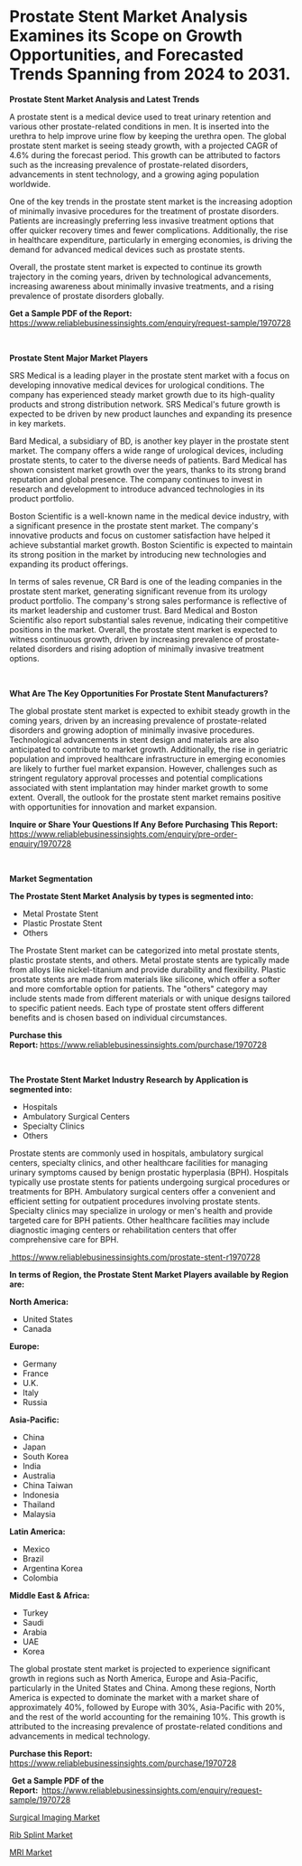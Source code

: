 <p><h1>Prostate Stent Market Analysis Examines its Scope on Growth Opportunities, and Forecasted Trends Spanning from 2024 to 2031.</h1></p><p><strong>Prostate Stent Market Analysis and Latest Trends</strong></p>
<p><p>A prostate stent is a medical device used to treat urinary retention and various other prostate-related conditions in men. It is inserted into the urethra to help improve urine flow by keeping the urethra open. The global prostate stent market is seeing steady growth, with a projected CAGR of 4.6% during the forecast period. This growth can be attributed to factors such as the increasing prevalence of prostate-related disorders, advancements in stent technology, and a growing aging population worldwide.</p><p>One of the key trends in the prostate stent market is the increasing adoption of minimally invasive procedures for the treatment of prostate disorders. Patients are increasingly preferring less invasive treatment options that offer quicker recovery times and fewer complications. Additionally, the rise in healthcare expenditure, particularly in emerging economies, is driving the demand for advanced medical devices such as prostate stents.</p><p>Overall, the prostate stent market is expected to continue its growth trajectory in the coming years, driven by technological advancements, increasing awareness about minimally invasive treatments, and a rising prevalence of prostate disorders globally.</p></p>
<p><strong>Get a Sample PDF of the Report:&nbsp;</strong> <a href="https://www.reliablebusinessinsights.com/enquiry/request-sample/1970728">https://www.reliablebusinessinsights.com/enquiry/request-sample/1970728</a></p>
<p>&nbsp;</p>
<p><strong>Prostate Stent Major Market Players</strong></p>
<p><p>SRS Medical is a leading player in the prostate stent market with a focus on developing innovative medical devices for urological conditions. The company has experienced steady market growth due to its high-quality products and strong distribution network. SRS Medical's future growth is expected to be driven by new product launches and expanding its presence in key markets.</p><p>Bard Medical, a subsidiary of BD, is another key player in the prostate stent market. The company offers a wide range of urological devices, including prostate stents, to cater to the diverse needs of patients. Bard Medical has shown consistent market growth over the years, thanks to its strong brand reputation and global presence. The company continues to invest in research and development to introduce advanced technologies in its product portfolio.</p><p>Boston Scientific is a well-known name in the medical device industry, with a significant presence in the prostate stent market. The company's innovative products and focus on customer satisfaction have helped it achieve substantial market growth. Boston Scientific is expected to maintain its strong position in the market by introducing new technologies and expanding its product offerings.</p><p>In terms of sales revenue, CR Bard is one of the leading companies in the prostate stent market, generating significant revenue from its urology product portfolio. The company's strong sales performance is reflective of its market leadership and customer trust. Bard Medical and Boston Scientific also report substantial sales revenue, indicating their competitive positions in the market. Overall, the prostate stent market is expected to witness continuous growth, driven by increasing prevalence of prostate-related disorders and rising adoption of minimally invasive treatment options.</p></p>
<p>&nbsp;</p>
<p><strong>What Are The Key Opportunities For Prostate Stent Manufacturers?</strong></p>
<p><p>The global prostate stent market is expected to exhibit steady growth in the coming years, driven by an increasing prevalence of prostate-related disorders and growing adoption of minimally invasive procedures. Technological advancements in stent design and materials are also anticipated to contribute to market growth. Additionally, the rise in geriatric population and improved healthcare infrastructure in emerging economies are likely to further fuel market expansion. However, challenges such as stringent regulatory approval processes and potential complications associated with stent implantation may hinder market growth to some extent. Overall, the outlook for the prostate stent market remains positive with opportunities for innovation and market expansion.</p></p>
<p><strong>Inquire or Share Your Questions If Any Before Purchasing This Report:</strong> <a href="https://www.reliablebusinessinsights.com/enquiry/pre-order-enquiry/1970728">https://www.reliablebusinessinsights.com/enquiry/pre-order-enquiry/1970728</a></p>
<p>&nbsp;</p>
<p><strong>Market Segmentation</strong></p>
<p><strong>The Prostate Stent Market Analysis by types is segmented into:</strong></p>
<p><ul><li>Metal Prostate Stent</li><li>Plastic Prostate Stent</li><li>Others</li></ul></p>
<p><p>The Prostate Stent market can be categorized into metal prostate stents, plastic prostate stents, and others. Metal prostate stents are typically made from alloys like nickel-titanium and provide durability and flexibility. Plastic prostate stents are made from materials like silicone, which offer a softer and more comfortable option for patients. The "others" category may include stents made from different materials or with unique designs tailored to specific patient needs. Each type of prostate stent offers different benefits and is chosen based on individual circumstances.</p></p>
<p><strong>Purchase this Report:&nbsp;</strong><a href="https://www.reliablebusinessinsights.com/purchase/1970728">https://www.reliablebusinessinsights.com/purchase/1970728</a></p>
<p>&nbsp;</p>
<p><strong>The Prostate Stent Market Industry Research by Application is segmented into:</strong></p>
<p><ul><li>Hospitals</li><li>Ambulatory Surgical Centers</li><li>Specialty Clinics</li><li>Others</li></ul></p>
<p><p>Prostate stents are commonly used in hospitals, ambulatory surgical centers, specialty clinics, and other healthcare facilities for managing urinary symptoms caused by benign prostatic hyperplasia (BPH). Hospitals typically use prostate stents for patients undergoing surgical procedures or treatments for BPH. Ambulatory surgical centers offer a convenient and efficient setting for outpatient procedures involving prostate stents. Specialty clinics may specialize in urology or men's health and provide targeted care for BPH patients. Other healthcare facilities may include diagnostic imaging centers or rehabilitation centers that offer comprehensive care for BPH.</p></p>
<p><a href="https://www.reliablebusinessinsights.com/prostate-stent-r1970728">&nbsp;https://www.reliablebusinessinsights.com/prostate-stent-r1970728</a></p>
<p><strong>In terms of Region, the Prostate Stent Market Players available by Region are:</strong></p>
<p>
    <p> <strong> North America: </strong>
        <ul>
            <li>United States</li>
            <li>Canada</li>
        </ul>
        </p> 
    <p> <strong> Europe: </strong>
        <ul>
            <li>Germany</li>
            <li>France</li>
            <li>U.K.</li>
            <li>Italy</li>
            <li>Russia</li>
        </ul>
        </p> 
    <p> <strong> Asia-Pacific: </strong>
        <ul>
            <li>China</li>
            <li>Japan</li>
            <li>South Korea</li>
            <li>India</li>
            <li>Australia</li>
            <li>China Taiwan</li>
            <li>Indonesia</li>
            <li>Thailand</li>
            <li>Malaysia</li>
        </ul>
        </p> 
    <p> <strong> Latin America: </strong>
        <ul>
            <li>Mexico</li>
            <li>Brazil</li>
            <li>Argentina Korea</li>
            <li>Colombia</li>
        </ul>
        </p> 
    <p> <strong> Middle East & Africa: </strong>
        <ul>
            <li>Turkey</li>
            <li>Saudi</li>
            <li>Arabia</li>
            <li>UAE</li>
            <li>Korea</li>
        </ul>
    </p>
    </p>
<p><p>The global prostate stent market is projected to experience significant growth in regions such as North America, Europe and Asia-Pacific, particularly in the United States and China. Among these regions, North America is expected to dominate the market with a market share of approximately 40%, followed by Europe with 30%, Asia-Pacific with 20%, and the rest of the world accounting for the remaining 10%. This growth is attributed to the increasing prevalence of prostate-related conditions and advancements in medical technology.</p></p>
<p><strong>Purchase this Report: </strong><a href="https://www.reliablebusinessinsights.com/purchase/1970728">https://www.reliablebusinessinsights.com/purchase/1970728</a></p>
<p>&nbsp;<strong>Get a Sample PDF of the Report:&nbsp;&nbsp;</strong><a href="https://www.reliablebusinessinsights.com/enquiry/request-sample/1970728">https://www.reliablebusinessinsights.com/enquiry/request-sample/1970728</a></p>
<p><strong></strong></p>
<p><p><a href="https://github.com/dmmanir420/Market-Research-Report-List-2/blob/main/surgical-imaging-market.md">Surgical Imaging Market</a></p><p><a href="https://github.com/globismark/Market-Research-Report-List-4/blob/main/rib-splint-market.md">Rib Splint Market</a></p><p><a href="https://github.com/susanjprice2023/Market-Research-Report-List-2/blob/main/mri-market.md">MRI Market</a></p></p>